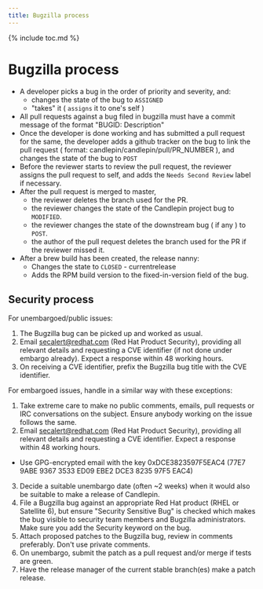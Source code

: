 ```yaml
---
title: Bugzilla process
---
```

{% include toc.md %}

# Bugzilla process

 * A developer picks a bug in the order of priority and severity, and:
   * changes the state of the bug to `ASSIGNED`
   * "takes" it ( `assigns` it to one's self )
* All pull requests against a bug filed in bugzilla must have a commit message of the format "BUGID: Description"
 * Once the developer is done working and has submitted a pull request for the same, the developer adds a github tracker on the bug to link the pull request ( format: candlepin/candlepin/pull/PR_NUMBER ), and changes the state of the bug to `POST`
 * Before the reviewer starts to review the pull request, the reviewer assigns the pull request to self, and adds the `Needs Second Review` label if necessary.
 * After the pull request is merged to master,
   * the reviewer deletes the branch used for the PR.
   * the reviewer changes the state of the Candlepin project bug to `MODIFIED`.
   * the reviewer changes the state of the downstream bug ( if any ) to `POST`.
   * the author of the pull request deletes the branch used for the PR if the reviewer missed it.
 * After a brew build has been created, the release nanny:
   * Changes the state to `CLOSED` - currentrelease
   * Adds the RPM build version to the fixed-in-version field of the bug.

## Security process

For unembargoed/public issues:

1. The Bugzilla bug can be picked up and worked as usual.
2. Email secalert@redhat.com (Red Hat Product Security), providing all relevant details and requesting a CVE identifier (if not done under embargo already). Expect a response within 48 working hours.
3. On receiving a CVE identifier, prefix the Bugzilla bug title with the CVE identifier.

For embargoed issues, handle in a similar way with these exceptions:

1. Take extreme care to make no public comments, emails, pull requests or IRC conversations on the subject. Ensure anybody working on the issue follows the same.
2. Email secalert@redhat.com (Red Hat Product Security), providing all relevant details and requesting a CVE identifier. Expect a response within 48 working hours.
  * Use GPG-encrypted email with the key 0xDCE3823597F5EAC4 (77E7 9ABE 9367 3533 ED09 EBE2 DCE3 8235 97F5 EAC4)
3. Decide a suitable unembargo date (often ~2 weeks) when it would also be suitable to make a release of Candlepin.
4. File a Bugzilla bug against an appropriate Red Hat product (RHEL or Satellite 6), but ensure "Security Sensitive Bug" is checked which makes the bug visible to security team members and Bugzilla administrators. Make sure you add the Security keyword on the bug.
5. Attach proposed patches to the Bugzilla bug, review in comments preferably. Don't use private comments.
6. On unembargo, submit the patch as a pull request and/or merge if tests are green.
7. Have the release manager of the current stable branch(es) make a patch release.
